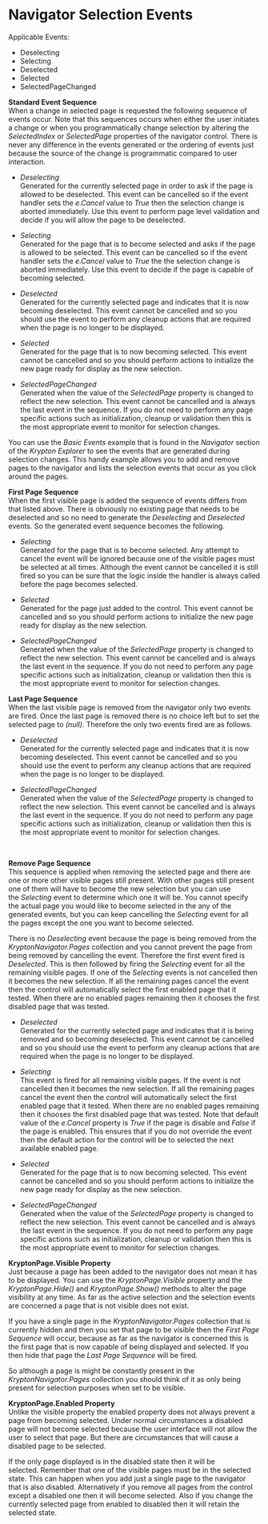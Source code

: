 # Navigator Selection Events  
  
Applicable Events:  
* Deselecting
* Selecting
* Deselected
* Selected
* SelectedPageChanged
  
  
**Standard Event Sequence**  
When a change in selected page is requested the following sequence of events
occur. Note that this sequences occurs when either the user initiates a change
or when you programmatically change selection by altering the *SelectedIndex* or
*SelectedPage* properties of the navigator control. There is never any
difference in the events generated or the ordering of events just because the
source of the change is programmatic compared to user interaction.

-   *Deselecting*  
    Generated for the currently selected page in order to ask if the page is
    allowed to be deselected. This event can be cancelled so if the event
    handler sets the *e.Cancel* value to *True* then the selection change is
    aborted immediately. Use this event to perform page level validation and
    decide if you will allow the page to be deselected.

-   *Selecting*  
    Generated for the page that is to become selected and asks if the page is
    allowed to be selected. This event can be cancelled so if the event handler
    sets the *e.Cancel* value to *True* the the selection change is aborted
    immediately. Use this event to decide if the page is capable of becoming
    selected.

-   *Deselected*  
    Generated for the currently selected page and indicates that it is now
    becoming deselected. This event cannot be cancelled and so you should use
    the event to perform any cleanup actions that are required when the page is
    no longer to be displayed.

-   *Selected*  
    Generated for the page that is to now becoming selected. This event cannot
    be cancelled and so you should perform actions to initialize the new page
    ready for display as the new selection.

-   *SelectedPageChanged*  
    Generated when the value of the *SelectedPage* property is changed to
    reflect the new selection. This event cannot be cancelled and is always the
    last event in the sequence. If you do not need to perform any page specific
    actions such as initialization, cleanup or validation then this is the most
    appropriate event to monitor for selection changes.

You can use the *Basic Events* example that is found in the *Navigator* section
of the *Krypton Explorer* to see the events that are generated during selection
changes. This handy example allows you to add and remove pages to the navigator
and lists the selection events that occur as you click around the pages.  
  
  
  
**First Page Sequence**  
When the first visible page is added the sequence of events differs from that
listed above. There is obviously no existing page that needs to be
deselected and so no need to generate the *Deselecting* and *Deselected* events.
So the generated event sequence becomes the following.

-   *Selecting*  
    Generated for the page that is to become selected. Any attempt to cancel the
    event will be ignored because one of the visible pages must be selected at
    all times. Although the event cannot be cancelled it is still fired so you
    can be sure that the logic inside the handler is always called before the
    page becomes selected.

-   *Selected*  
    Generated for the page just added to the control. This event cannot be
    cancelled and so you should perform actions to initialize the new page ready
    for display as the new selection.

-   *SelectedPageChanged*  
    Generated when the value of the *SelectedPage* property is changed to
    reflect the new selection. This event cannot be cancelled and is always the
    last event in the sequence. If you do not need to perform any page specific
    actions such as initialization, cleanup or validation then this is the most
    appropriate event to monitor for selection changes.

**Last Page Sequence**  
When the last visible page is removed from the navigator only two events are
fired. Once the last page is removed there is no choice left but to set the
selected page to *(null)*. Therefore the only two events fired are as follows.

-   *Deselected*  
    Generated for the currently selected page and indicates that it is now
    becoming deselected. This event cannot be cancelled and so you should use
    the event to perform any cleanup actions that are required when the page is
    no longer to be displayed.

-   *SelectedPageChanged*  
    Generated when the value of the *SelectedPage* property is changed to
    reflect the new selection. This event cannot be cancelled and is always the
    last event in the sequence. If you do not need to perform any page specific
    actions such as initialization, cleanup or validation then this is the most
    appropriate event to monitor for selection changes.

 

**Remove Page Sequence**  
This sequence is applied when removing the selected page and there are one or
more other visible pages still present. With other pages still present one of
them will have to become the new selection but you can use the *Selecting* event
to determine which one it will be. You cannot specify the actual page you would
like to become selected in the any of the generated events, but you can keep
cancelling the *Selecting* event for all the pages except the one you want to
become selected.

There is no *Deselecting* event because the page is being removed from the
*KryptonNavigator.Pages* collection and you cannot prevent the page from being
removed by cancelling the event. Therefore the first event fired is
*Deselected*. This is then followed by firing the *Selecting* event for all the
remaining visible pages. If one of the *Selecting* events is not cancelled then
it becomes the new selection. If all the remaining pages cancel the event then
the control will automatically select the first enabled page that it tested.
When there are no enabled pages remaining then it chooses the first disabled
page that was tested.

-   *Deselected*  
    Generated for the currently selected page and indicates that it is being
    removed and so becoming deselected. This event cannot be cancelled and so
    you should use the event to perform any cleanup actions that are required
    when the page is no longer to be displayed.

-   *Selecting*  
    This event is fired for all remaining visible pages. If the event is not
    cancelled then it becomes the new selection. If all the remaining pages
    cancel the event then the control will automatically select the first
    enabled page that it tested. When there are no enabled pages remaining then
    it chooses the first disabled page that was tested. Note that default value
    of the *e.Cancel* property is *True* if the page is disable and *False* if
    the page is enabled. This ensures that if you do not override the event then
    the default action for the control will be to selected the next available
    enabled page.

-   *Selected*  
    Generated for the page that is to now becoming selected. This event cannot
    be cancelled and so you should perform actions to initialize the new page
    ready for display as the new selection.

-   *SelectedPageChanged*  
    Generated when the value of the *SelectedPage* property is changed to
    reflect the new selection. This event cannot be cancelled and is always the
    last event in the sequence. If you do not need to perform any page specific
    actions such as initialization, cleanup or validation then this is the most
    appropriate event to monitor for selection changes.

  
  
**KryptonPage.Visible Property**  
Just because a page has been added to the navigator does not mean it has to be
displayed. You can use the *KryptonPage.Visible* property and the
*KryptonPage.Hide()* and *KryptonPage.Show()* methods to alter the page
visibility at any time. As far as the active selection and the selection events
are concerned a page that is not visible does not exist.  
  
If you have a single page in the *KryptonNavigator.Pages* collection that is
currently hidden and then you set that page to be visible then the *First Page
Sequence* will occur, because as far as the navigator is concerned this is the
first page that is now capable of being displayed and selected. If you then hide
that page the *Last Page Sequence* will be fired.  
  
So although a page is might be constantly present in the
*KryptonNavigator.Pages* collection you should think of it as only being present
for selection purposes when set to be visible.  
  
  
**KryptonPage.Enabled Property**  
Unlike the visible property the enabled property does not always prevent a page
from becoming selected. Under normal circumstances a disabled page will not
become selected because the user interface will not allow the user to select
that page. But there are circumstances that will cause a disabled page to be
selected.  
  
If the only page displayed is in the disabled state then it will be
selected. Remember that one of the visible pages must be in the selected state.
This can happen when you add just a single page to the navigator that is also
disabled. Alternatively if you remove all pages from the control except a
disabled one then it will become selected. Also if you change the currently
selected page from enabled to disabled then it will retain the selected state.
